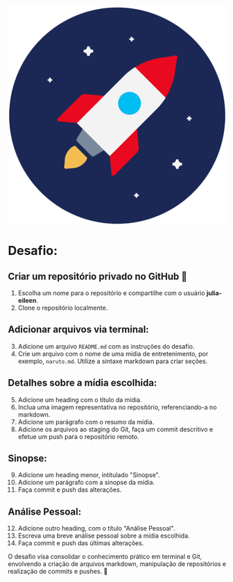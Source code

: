 ![Imagem Vorigo](images/voortigo.png)
# Desafio:

## Criar um repositório privado no GitHub 🚀
1. Escolha um nome para o repositório e compartilhe com o usuário **julia-eileen**.
2. Clone o repositório localmente.

## Adicionar arquivos via terminal:
3. Adicione um arquivo `README.md` com as instruções do desafio.
4. Crie um arquivo com o nome de uma mídia de entretenimento, por exemplo, `naruto.md`. Utilize a sintaxe markdown para criar seções.

## Detalhes sobre a mídia escolhida:
5. Adicione um heading com o título da mídia.
6. Inclua uma imagem representativa no repositório, referenciando-a no markdown.
7. Adicione um parágrafo com o resumo da mídia.
8. Adicione os arquivos ao staging do Git, faça um commit descritivo e efetue um push para o repositório remoto.

## Sinopse:
9. Adicione um heading menor, intitulado "Sinopse".
10. Adicione um parágrafo com a sinopse da mídia.
11. Faça commit e push das alterações.

## Análise Pessoal:
12. Adicione outro heading, com o título "Análise Pessoal".
13. Escreva uma breve análise pessoal sobre a mídia escolhida.
14. Faça commit e push das últimas alterações.

O desafio visa consolidar o conhecimento prático em terminal e Git, envolvendo a criação de arquivos markdown, manipulação de repositórios e realização de commits e pushes. 🌟